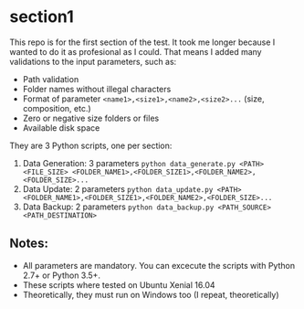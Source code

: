 # section1

This repo is for the first section of the test. It took me longer because I wanted to do it as profesional as I could. That means I added many validations to the input parameters, such as:

* Path validation
* Folder names without illegal characters
* Format of parameter `<name1>,<size1>,<name2>,<size2>...` (size, composition, etc.)
* Zero or negative size folders or files
* Available disk space

They are 3 Python scripts, one per section:

1. Data Generation: 3 parameters `python data_generate.py <PATH> <FILE_SIZE> <FOLDER_NAME1>,<FOLDER_SIZE1>,<FOLDER_NAME2>,<FOLDER_SIZE>...`
2. Data Update: 2 parameters `python data_update.py <PATH> <FOLDER_NAME1>,<FOLDER_SIZE1>,<FOLDER_NAME2>,<FOLDER_SIZE>...`
3. Data Backup: 2 parameters `python data_backup.py <PATH_SOURCE> <PATH_DESTINATION>`

## Notes:
* All parameters are mandatory. You can excecute the scripts with Python 2.7+ or Python 3.5+.
* These scripts where tested on Ubuntu Xenial 16.04
* Theoretically, they must run on Windows too (I repeat, theoretically)





